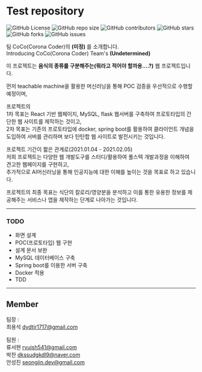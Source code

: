 # Test repository

![GitHub
License](https://img.shields.io/github/license/Silicon-Valley-Online-Internship/test)
![GitHub repo size](https://img.shields.io/github/repo-size/Silicon-Valley-Online-Internship/test)
![GitHub
contributors](https://img.shields.io/github/contributors/Silicon-Valley-Online-Internship/test)
![GitHub
stars](https://img.shields.io/github/stars/Silicon-Valley-Online-Internship/test?style=social)
![GitHub
forks](https://img.shields.io/github/forks/Silicon-Valley-Online-Internship/test?style=social)
![GitHub
issues](https://img.shields.io/github/issues/Silicon-Valley-Online-Internship/test?style=social)

팀 CoCo(Corona Coder)의 **(미정)** 를 소개합니다.</br>
Introducing CoCo(Corona Coder) Team's **(Undetermined)**</br>

이 프로젝트는 **음식의 종류를 구분해주는(뭐라고 적어야 할까용....?)** 웹 프로젝트입니다.<br/> 

먼저 teachable machine을 활용한 머신러닝을 통해 POC 검증을 우선적으로 수행할 예정이며,</br>

프로젝트의 </br>
1차 목표는  React 기반 웹페이지, MySQL, flask 웹서버를 구축하여 프로토타입의 간단한 웹 사이트를 제작하는 것이고,</br>
2차 목표는 기존의 프로토타입에 docker, spring boot를 활용하여 클라이언트 개념을 도입하여 서버를 관리하며 보다 탄탄합 웹 사이트로 발전시키는 것입니다.</br>

프로젝트 기간이 짧은 관계로(2021.01.04 - 2021.02.05)</br>
저희 프로젝트는 다양한 웹 개발도구를 스터디/활용하여 풀스텍 개발과정을 이해하여 견고한 웹페이지를 구현하고, </br>추가적으로 AI머신러닝을 통해 인공지능에 대한 이해를 높이는 것을 목표로 하고 있습니다.</br>

프로젝트의 최종 목표는 식단의 칼로리/영양분을 분석하고 이를 통한 유용한 정보를 제공해주는 서비스나 앱을 제작하는 단계로 나아가는 것입니다.</br>

<hr>

### TODO
 - 화면 설계
 - POC(프로토타입) 웹 구현
 - 설계 문서 보완
 - MySQL 데이터베이스 구축
 - Spring boot를 이용한 서버 구축
 - Docker 적용
 - TDD

<hr>

## Member

팀장 : </br>
최용석 <dydtjr1717@gmail.com></br>

팀원 : </br>
류서현 <ryuish541@gmail.com></br>
박찬 <dkssudgkdl9@naver.com></br>
안성진 <seongjin.dev@gmail.com></br>
